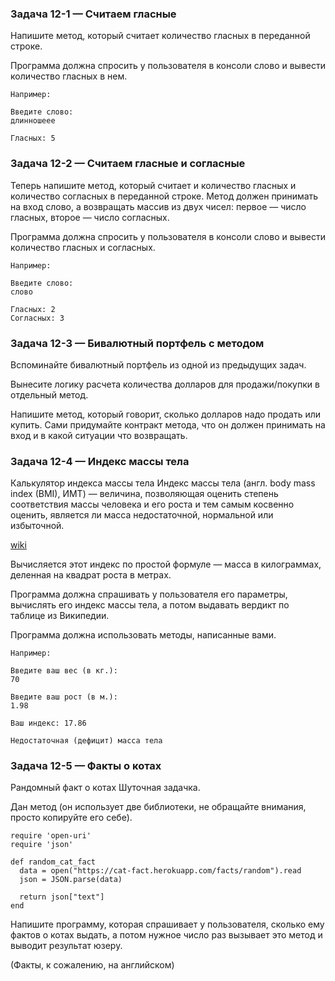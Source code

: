 ### Задача 12-1 — Считаем гласные

Напишите метод, который считает количество гласных в переданной строке.

Программа должна спросить у пользователя в консоли слово и вывести количество гласных в нем.

```
Например:

Введите слово:
длинношеее

Гласных: 5
```

### Задача 12-2 — Считаем гласные и согласные

Теперь напишите метод, который считает и количество гласных и количество согласных в переданной строке. Метод должен принимать на вход слово, а возвращать массив из двух чисел: первое — число гласных, второе — число согласных.

Программа должна спросить у пользователя в консоли слово и вывести количество гласных и согласных.

```
Например:

Введите слово:
слово

Гласных: 2
Согласных: 3
```


### Задача 12-3 — Бивалютный портфель с методом

Вспоминайте бивалютный портфель из одной из предыдущих задач.

Вынесите логику расчета количества долларов для продажи/покупки в отдельный метод.

Напишите метод, который говорит, сколько долларов надо продать или купить. Сами придумайте контракт метода, что он должен принимать на вход и в какой ситуации что возвращать.


### Задача 12-4 — Индекс массы тела

Калькулятор индекса массы тела
Индекс массы тела (англ. body mass index (BMI), ИМТ) — величина, позволяющая оценить степень соответствия массы человека и его роста и тем самым косвенно оценить, является ли масса недостаточной, нормальной или избыточной.

[wiki](https://ru.wikipedia.org/wiki/%D0%98%D0%BD%D0%B4%D0%B5%D0%BA%D1%81_%D0%BC%D0%B0%D1%81%D1%81%D1%8B_%D1%82%D0%B5%D0%BB%D0%B0)

Вычисляется этот индекс по простой формуле — масса в килограммах, деленная на квадрат роста в метрах.

Программа должна спрашивать у пользователя его параметры, вычислять его индекс массы тела, а потом выдавать вердикт по таблице из Википедии.

Программа должна использовать методы, написанные вами.

```
Например:

Введите ваш вес (в кг.):
70

Введите ваш рост (в м.):
1.98

Ваш индекс: 17.86

Недостаточная (дефицит) масса тела
```


### Задача 12-5 — Факты о котах

Рандомный факт о котах
Шуточная задачка.

Дан метод (он использует две библиотеки, не обращайте внимания, просто копируйте его себе).

```
require 'open-uri'
require 'json'

def random_cat_fact
  data = open("https://cat-fact.herokuapp.com/facts/random").read
  json = JSON.parse(data)

  return json["text"]
end
```

Напишите программу, которая спрашивает у пользователя, сколько ему фактов о котах выдать, а потом нужное число раз вызывает это метод и выводит результат юзеру.

(Факты, к сожалению, на английском)
